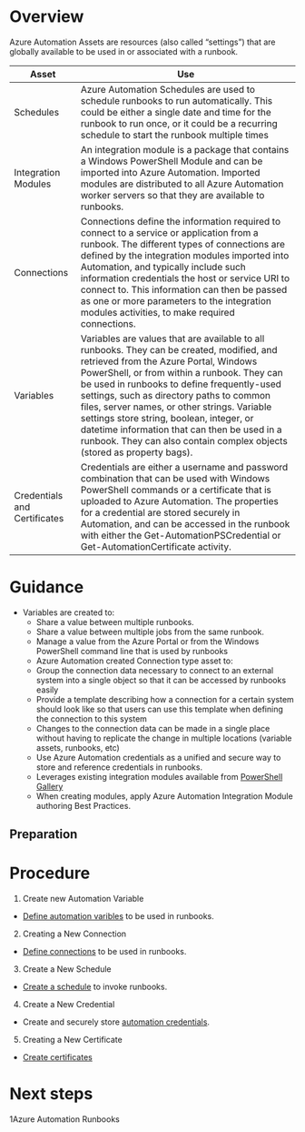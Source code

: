 Overview
========

Azure Automation Assets are resources (also called “settings”) that are globally available to be used in or associated with a runbook.

|Asset	|Use|
|-------|---|
|Schedules|	Azure Automation Schedules are used to schedule runbooks to run automatically.  This could be either a single date and time for the runbook to run once, or it could be a recurring schedule to start the runbook multiple times
|Integration Modules	|An integration module is a package that contains a Windows PowerShell Module and can be imported into Azure Automation.  Imported modules are distributed to all Azure Automation worker servers so that they are available to runbooks.
|Connections|	Connections define the information required to connect to a service or application from a runbook.  The different types of connections  are defined by the integration modules imported into Automation, and typically include such information credentials the host or service URI to connect to.  This information can then be passed as one or more parameters to the integration modules activities, to make required connections.
|Variables	| Variables are values that are available to all runbooks.  They can be created, modified, and retrieved from the Azure Portal, Windows PowerShell,  or from within a runbook.  They can be used in runbooks to define frequently-used settings, such as directory paths to common files, server names, or other strings. Variable settings store string, boolean, integer, or datetime information that can then be used in a runbook. They can also contain complex objects (stored as property bags).
| Credentials and Certificates|	Credentials are either a username and password combination that can be used with Windows PowerShell commands or a certificate that is uploaded to Azure Automation. The properties for a credential are stored securely in Automation, and can be accessed in the runbook with either the Get-AutomationPSCredential or Get-AutomationCertificate activity.

Guidance
========

* Variables are created to:
  * Share a value between multiple runbooks.
  * Share a value between multiple jobs from the same runbook. 
  * Manage a value from the Azure Portal or from the Windows PowerShell command line that is used by runbooks
  * Azure Automation created Connection type asset to:
  * Group the connection data necessary to connect to an external system into a single object so that it can be accessed by runbooks easily 
  * Provide a template describing how a connection for a certain system should look like so that users can use this template when defining the connection to this system 
  * Changes to the connection data can be made in a single place without having to replicate the change in multiple locations (variable assets, runbooks, etc)  
  * Use Azure Automation credentials as a unified and secure way to store and reference credentials in runbooks.
  * Leverages existing integration modules available from [PowerShell Gallery](https://docs.microsoft.com/en-us/azure/automation/automation-runbook-gallery#modules-in-powershell-gallery)
  * When creating modules, apply Azure Automation Integration Module authoring Best Practices. 


Preparation
-----------
 



Procedure
=========

1. Create new Automation Variable
- [Define automation varibles](https://docs.microsoft.com/en-us/azure/automation/automation-variables#creating-a-new-automation-variable) to be used in runbooks. 
2. Creating a New Connection
- [Define connections](https://docs.microsoft.com/en-us/azure/automation/automation-connections#creating-a-new-connection) to be used in runbooks. 
3. Create a New Schedule
- [Create a schedule](https://docs.microsoft.com/en-us/azure/automation/automation-schedules#creating-a-schedule) to invoke runbooks. 
4. Create a New Credential
- Create and securely store [automation credentials](https://docs.microsoft.com/en-us/azure/automation/automation-credentials#creating-a-new-credential-asset).
5. Creating a New Certificate
- [Create certificates](https://docs.microsoft.com/en-us/azure/automation/automation-certificates)
	

Next steps
==========

1Azure Automation Runbooks
